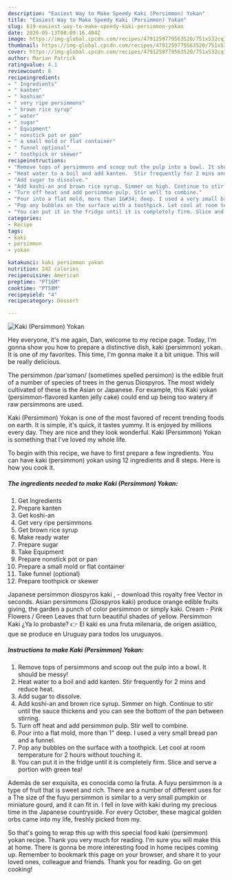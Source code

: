 ```yaml
---
description: "Easiest Way to Make Speedy Kaki (Persimmon) Yokan"
title: "Easiest Way to Make Speedy Kaki (Persimmon) Yokan"
slug: 619-easiest-way-to-make-speedy-kaki-persimmon-yokan
date: 2020-05-13T08:09:16.404Z
image: https://img-global.cpcdn.com/recipes/4791259779563520/751x532cq70/kaki-persimmon-yokan-recipe-main-photo.jpg
thumbnail: https://img-global.cpcdn.com/recipes/4791259779563520/751x532cq70/kaki-persimmon-yokan-recipe-main-photo.jpg
cover: https://img-global.cpcdn.com/recipes/4791259779563520/751x532cq70/kaki-persimmon-yokan-recipe-main-photo.jpg
author: Marian Patrick
ratingvalue: 4.1
reviewcount: 8
recipeingredient:
- " Ingredients"
- " kanten"
- " koshian"
- " very ripe persimmons"
- " brown rice syrup"
- " water"
- " sugar"
- " Equipment"
- " nonstick pot or pan"
- " a small mold or flat container"
- " funnel optional"
- " toothpick or skewer"
recipeinstructions:
- "Remove tops of persimmons and scoop out the pulp into a bowl. It should be messy!"
- "Heat water to a boil and add kanten.  Stir frequently for 2 mins and reduce heat."
- "Add sugar to dissolve."
- "Add koshi-an and brown rice syrup. Simmer on high. Continue to stir until the sauce thickens and you can see the bottom of the pan between stirring."
- "Turn off heat and add persimmon pulp. Stir well to combine."
- "Pour into a flat mold, more than 1&#34; deep. I used a very small bread pan and a funnel."
- "Pop any bubbles on the surface with a toothpick. Let cool at room temperature for 2 hours without touching it."
- "You can put it in the fridge until it is completely firm. Slice and serve a portion with green tea!"
categories:
- Recipe
tags:
- kaki
- persimmon
- yokan

katakunci: kaki persimmon yokan 
nutrition: 242 calories
recipecuisine: American
preptime: "PT16M"
cooktime: "PT58M"
recipeyield: "4"
recipecategory: Dessert

---
```



![Kaki (Persimmon) Yokan](https://img-global.cpcdn.com/recipes/4791259779563520/751x532cq70/kaki-persimmon-yokan-recipe-main-photo.jpg)

Hey everyone, it's me again, Dan, welcome to my recipe page. Today, I'm gonna show you how to prepare a distinctive dish, kaki (persimmon) yokan. It is one of my favorites. This time, I'm gonna make it a bit unique. This will be really delicious.

The persimmon /pərˈsɪmən/ (sometimes spelled persimon) is the edible fruit of a number of species of trees in the genus Diospyros. The most widely cultivated of these is the Asian or Japanese. For example, this Kaki yokan (persimmon-flavored kanten jelly cake) could end up being too watery if raw persimmons are used.

Kaki (Persimmon) Yokan is one of the most favored of recent trending foods on earth. It is simple, it's quick, it tastes yummy. It is enjoyed by millions every day. They are nice and they look wonderful. Kaki (Persimmon) Yokan is something that I've loved my whole life.


To begin with this recipe, we have to first prepare a few ingredients. You can have kaki (persimmon) yokan using 12 ingredients and 8 steps. Here is how you cook it.

<!--inarticleads1-->

##### The ingredients needed to make Kaki (Persimmon) Yokan:

1. Get  Ingredients
1. Prepare  kanten
1. Get  koshi-an
1. Get  very ripe persimmons
1. Get  brown rice syrup
1. Make ready  water
1. Prepare  sugar
1. Take  Equipment
1. Prepare  nonstick pot or pan
1. Prepare  a small mold or flat container
1. Take  funnel (optional)
1. Prepare  toothpick or skewer


Japanese persimmon diospyros kaki , - download this royalty free Vector in seconds. Asian persimmons (Diospyros kaki) produce orange edible fruits giving, the garden a punch of color persimmon or simply kaki. Cream - Pink Flowers / Green Leaves that turn beautiful shades of yellow. Persimmon Kaki ¿Ya lo probaste? 👉 El kaki es una fruta milenaria, de origen asiático, que se produce en Uruguay para todos los uruguayos. 

<!--inarticleads2-->

##### Instructions to make Kaki (Persimmon) Yokan:

1. Remove tops of persimmons and scoop out the pulp into a bowl. It should be messy!
1. Heat water to a boil and add kanten.  Stir frequently for 2 mins and reduce heat.
1. Add sugar to dissolve.
1. Add koshi-an and brown rice syrup. Simmer on high. Continue to stir until the sauce thickens and you can see the bottom of the pan between stirring.
1. Turn off heat and add persimmon pulp. Stir well to combine.
1. Pour into a flat mold, more than 1&#34; deep. I used a very small bread pan and a funnel.
1. Pop any bubbles on the surface with a toothpick. Let cool at room temperature for 2 hours without touching it.
1. You can put it in the fridge until it is completely firm. Slice and serve a portion with green tea!


Además de ser exquisita, es conocida como la fruta. A fuyu persimmon is a type of fruit that is sweet and rich. There are a number of different uses for a The size of the fuyu persimmon is similar to a very small pumpkin or miniature gourd, and it can fit in. I fell in love with kaki during my precious time in the Japanese countryside. For every October, these magical golden orbs came into my life, freshly picked from my. 

So that's going to wrap this up with this special food kaki (persimmon) yokan recipe. Thank you very much for reading. I'm sure you will make this at home. There is gonna be more interesting food in home recipes coming up. Remember to bookmark this page on your browser, and share it to your loved ones, colleague and friends. Thank you for reading. Go on get cooking!
